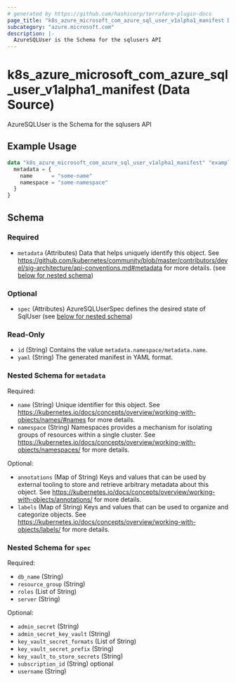 ```yaml
---
# generated by https://github.com/hashicorp/terraform-plugin-docs
page_title: "k8s_azure_microsoft_com_azure_sql_user_v1alpha1_manifest Data Source - terraform-provider-k8s"
subcategory: "azure.microsoft.com"
description: |-
  AzureSQLUser is the Schema for the sqlusers API
---
```


# k8s_azure_microsoft_com_azure_sql_user_v1alpha1_manifest (Data Source)

AzureSQLUser is the Schema for the sqlusers API

## Example Usage

```terraform
data "k8s_azure_microsoft_com_azure_sql_user_v1alpha1_manifest" "example" {
  metadata = {
    name      = "some-name"
    namespace = "some-namespace"
  }
}
```

<!-- schema generated by tfplugindocs -->
## Schema

### Required

- `metadata` (Attributes) Data that helps uniquely identify this object. See https://github.com/kubernetes/community/blob/master/contributors/devel/sig-architecture/api-conventions.md#metadata for more details. (see [below for nested schema](#nestedatt--metadata))

### Optional

- `spec` (Attributes) AzureSQLUserSpec defines the desired state of SqlUser (see [below for nested schema](#nestedatt--spec))

### Read-Only

- `id` (String) Contains the value `metadata.namespace/metadata.name`.
- `yaml` (String) The generated manifest in YAML format.

<a id="nestedatt--metadata"></a>
### Nested Schema for `metadata`

Required:

- `name` (String) Unique identifier for this object. See https://kubernetes.io/docs/concepts/overview/working-with-objects/names/#names for more details.
- `namespace` (String) Namespaces provides a mechanism for isolating groups of resources within a single cluster. See https://kubernetes.io/docs/concepts/overview/working-with-objects/namespaces/ for more details.

Optional:

- `annotations` (Map of String) Keys and values that can be used by external tooling to store and retrieve arbitrary metadata about this object. See https://kubernetes.io/docs/concepts/overview/working-with-objects/annotations/ for more details.
- `labels` (Map of String) Keys and values that can be used to organize and categorize objects. See https://kubernetes.io/docs/concepts/overview/working-with-objects/labels/ for more details.


<a id="nestedatt--spec"></a>
### Nested Schema for `spec`

Required:

- `db_name` (String)
- `resource_group` (String)
- `roles` (List of String)
- `server` (String)

Optional:

- `admin_secret` (String)
- `admin_secret_key_vault` (String)
- `key_vault_secret_formats` (List of String)
- `key_vault_secret_prefix` (String)
- `key_vault_to_store_secrets` (String)
- `subscription_id` (String) optional
- `username` (String)
